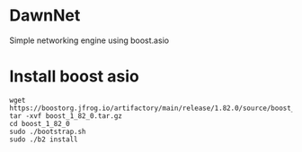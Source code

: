 # DawnNet
Simple networking engine using boost.asio

# Install boost asio
```
wget https://boostorg.jfrog.io/artifactory/main/release/1.82.0/source/boost_1_82_0.tar.gz
tar -xvf boost_1_82_0.tar.gz
cd boost_1_82_0
sudo ./bootstrap.sh
sudo ./b2 install
```
